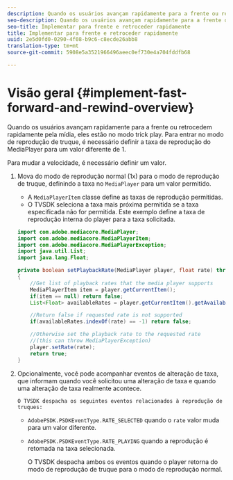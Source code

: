 ```yaml
---
description: Quando os usuários avançam rapidamente para a frente ou retrocedem rapidamente pela mídia, eles estão no modo trick play. Para entrar no modo de reprodução de truque, é necessário definir a taxa de reprodução do MediaPlayer para um valor diferente de 1.
seo-description: Quando os usuários avançam rapidamente para a frente ou retrocedem rapidamente pela mídia, eles estão no modo trick play. Para entrar no modo de reprodução de truque, é necessário definir a taxa de reprodução do MediaPlayer para um valor diferente de 1.
seo-title: Implementar para frente e retroceder rapidamente
title: Implementar para frente e retroceder rapidamente
uuid: 2e5d0fd0-0290-4f08-b9c6-c8ecde26abb8
translation-type: tm+mt
source-git-commit: 5908e5a3521966496aeec0ef730e4a704fddfb68

---
```



# Visão geral {#implement-fast-forward-and-rewind-overview}

Quando os usuários avançam rapidamente para a frente ou retrocedem rapidamente pela mídia, eles estão no modo trick play. Para entrar no modo de reprodução de truque, é necessário definir a taxa de reprodução do MediaPlayer para um valor diferente de 1.

Para mudar a velocidade, é necessário definir um valor.

1. Mova do modo de reprodução normal (1x) para o modo de reprodução de truque, definindo a taxa no `MediaPlayer` para um valor permitido.

   * A `MediaPlayerItem` classe define as taxas de reprodução permitidas.
   * O TVSDK seleciona a taxa mais próxima permitida se a taxa especificada não for permitida.
   Este exemplo define a taxa de reprodução interna do player para a taxa solicitada.

   ```java
   import com.adobe.mediacore.MediaPlayer; 
   import com.adobe.mediacore.MediaPlayerItem; 
   import com.adobe.mediacore.MediaPlayerException; 
   import java.util.List; 
   import java.lang.Float; 
   
   private boolean setPlaybackRate(MediaPlayer player, float rate) throws MediaPlayerException  
   { 
       //Get list of playback rates that the media player supports 
       MediaPlayerItem item = player.getCurrentItem(); 
       if(item == null) return false; 
       List<Float> availableRates = player.getCurrentItem().getAvailablePlaybackRates(); 
   
       //Return false if requested rate is not supported 
       if(availableRates.indexOf(rate) == -1) return false; 
   
       //Otherwise set the playback rate to the requested rate  
       //(this can throw MediaPlayerException) 
       player.setRate(rate); 
       return true; 
   }
   ```

1. Opcionalmente, você pode acompanhar eventos de alteração de taxa, que informam quando você solicitou uma alteração de taxa e quando uma alteração de taxa realmente acontece.

       O TVSDK despacha os seguintes eventos relacionados à reprodução de truques:
   
   * `AdobePSDK.PSDKEventType.RATE_SELECTED` quando o `rate` valor muda para um valor diferente.

   * `AdobePSDK.PSDKEventType.RATE_PLAYING` quando a reprodução é retomada na taxa selecionada.

      O TVSDK despacha ambos os eventos quando o player retorna do modo de reprodução de truque para o modo de reprodução normal.

